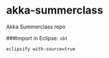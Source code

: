 akka-summerclass
================

Akka Summerclass repo

###Import in Eclipse:
`sbt`

`eclipsify with-source=true`

